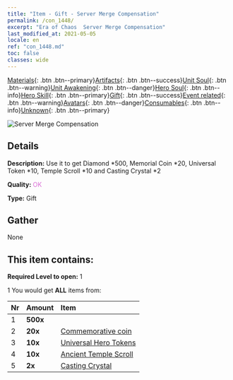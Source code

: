 ```yaml
---
title: "Item - Gift - Server Merge Compensation"
permalink: /con_1448/
excerpt: "Era of Chaos  Server Merge Compensation"
last_modified_at: 2021-05-05
locale: en
ref: "con_1448.md"
toc: false
classes: wide
---
```

 [Materials](/Items/){: .btn .btn--primary}[Artifacts](/Items/Artifacts/){: .btn .btn--success}[Unit Soul](/Items/UnitSoul/){: .btn .btn--warning}[Unit Awakening](/Items/UnitAwakening/){: .btn .btn--danger}[Hero Soul](/Items/HeroSoul/){: .btn .btn--info}[Hero Skill](/Items/HeroSkill/){: .btn .btn--primary}[Gift](/Items/Gift/){: .btn .btn--success}[Event related](/Items/Events/){: .btn .btn--warning}[Avatars](/Items/Avatars/){: .btn .btn--danger}[Consumables](/Items/Consumables/){: .btn .btn--info}[Unknown](/Items/Unknown/){: .btn .btn--primary}

 ![Server Merge Compensation](/images/t/i_907062.png)

## Details
 **Description:** Use it to get Diamond *500, Memorial Coin *20, Universal Token *10, Temple Scroll *10 and Casting Crystal *2

 **Quality:** <span style="color: #DA70D6">OK</span>

 **Type:** Gift

## Gather

  None

## This item contains:

 **Required Level to open:** 1

 1 You would get **ALL** items  from:

  | Nr | Amount |     Item    |
  |:---|:-------|:------------|
  | 1 |  **500x** | <i class="fas fa-gem"/> |  | 
  | 2 |  **20x** | [Commemorative coin](/Items/con_877/) |  | 
  | 3 |  **10x** | [Universal Hero Tokens](/Items/her_358/) |  | 
  | 4 |  **10x** | [Ancient Temple Scroll](/Items/con_697/) |  | 
  | 5 |  **2x** | [Casting Crystal](/Items/art_189/) |  | 
